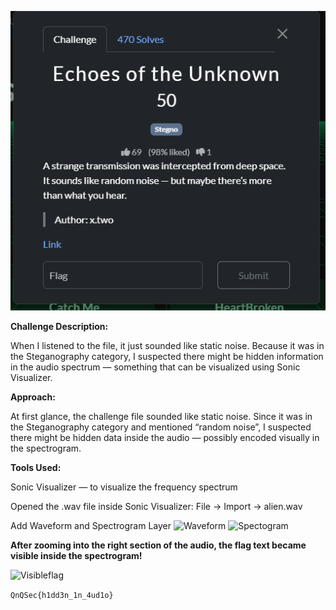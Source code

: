 ![Challenge screenshot](Screenshot2025-10-20091945.png)

**Challenge Description:**

When I listened to the file, it just sounded like static noise.
Because it was in the Steganography category, I suspected there might be hidden information in the audio spectrum — something that can be visualized using Sonic Visualizer.


**Approach:**

At first glance, the challenge file sounded like static noise. Since it was in the Steganography category and mentioned “random noise”, I suspected there might be hidden data inside the audio — possibly encoded visually in the spectrogram.

**Tools Used:**

Sonic Visualizer — to visualize the frequency spectrum

Opened the .wav file inside Sonic Visualizer: File → Import → alien.wav




Add Waveform and Spectrogram Layer
![Waveform](../image/Screenshot2025-10-20091617.png)          ![Spectogram](../image/Screenshot2025-10-20091639.png)


**After zooming into the right section of the audio, the flag text became visible inside the spectrogram!**

![Visibleflag](QnQSec-CTF-writeups/image/Screenshot2025-10-20091651.png)


`QnQSec{h1dd3n_1n_4ud1o}`




